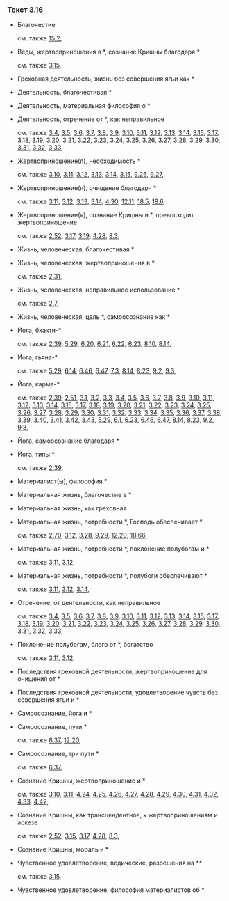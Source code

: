 ### Текст 3.16
	
- Благочестие

	см. также  [15.2](../15/1502.md), 
	
- Веды, жертвоприношения в *, сознание Кришны благодаря *

	см. также  [3.15](../03/0315.md), 
	
- Греховная деятельность, жизнь без совершения ягьи как *

	
- Деятельность, благочестивая *

	
- Деятельность, материальная философия о *

	
- Деятельность, отречение от *, как неправильное

	см. также  [3.4](../03/0304.md),  [3.5](../03/0305.md),  [3.6](../03/0306.md),  [3.7](../03/0307.md),  [3.8](../03/0308.md),  [3.9](../03/0309.md),  [3.10](../03/0310.md),  [3.11](../03/0311.md),  [3.12](../03/0312.md),  [3.13](../03/0313.md),  [3.14](../03/0314.md),  [3.15](../03/0315.md),  [3.17](../03/0317.md),  [3.18](../03/0318.md),  [3.19](../03/0319.md),  [3.20](../03/0320.md),  [3.21](../03/0321.md),  [3.22](../03/0322.md),  [3.23](../03/0323.md),  [3.24](../03/0324.md),  [3.25](../03/0325.md),  [3.26](../03/0326.md),  [3.27](../03/0327.md),  [3.28](../03/0328.md),  [3.29](../03/0329.md),  [3.30](../03/0330.md),  [3.31](../03/0331.md),  [3.32](../03/0332.md),  [3.33](../03/0333.md), 
	
- Жертвоприношение(я), необходимость *

	см. также  [3.10](../03/0310.md),  [3.11](../03/0311.md),  [3.12](../03/0312.md),  [3.13](../03/0313.md),  [3.14](../03/0314.md),  [3.15](../03/0315.md),  [9.26](../09/0926.md),  [9.27](../09/0927.md), 
	
- Жертвоприношение(я), очищение благодаря *

	см. также  [3.11](../03/0311.md),  [3.12](../03/0312.md),  [3.13](../03/0313.md),  [3.14](../03/0314.md),  [4.30](../04/0430.md),  [12.11](../12/1211.md),  [18.5](../18/1805.md),  [18.6](../18/1806.md), 
	
- Жертвоприношение(я), сознание Кришны и *, превосходит жертвоприношение

	см. также  [2.52](../02/0252.md),  [3.17](../03/0317.md),  [3.19](../03/0319.md),  [4.28](../04/0428.md),  [8.3](../08/0803.md), 
	
- Жизнь, человеческая, благочестивая *

	
- Жизнь, человеческая, жертвоприношения в *

	см. также  [2.31](../02/0231.md), 
	
- Жизнь, человеческая, неправильное использование *

	см. также  [2.7](../02/0207.md), 
	
- Жизнь, человеческая, цель *, самоосознание как *

	
- Йога, бхакти-*

	см. также  [2.39](../02/0239.md),  [5.29](../05/0529.md),  [6.20](../06/0620.md),  [6.21](../06/0621.md),  [6.22](../06/0622.md),  [6.23](../06/0623.md),  [8.10](../08/0810.md),  [8.14](../08/0814.md), 
	
- Йога, гьяна-*

	см. также  [5.29](../05/0529.md),  [6.14](../06/0614.md),  [6.46](../06/0646.md),  [6.47](../06/0647.md),  [7.3](../07/0703.md),  [8.14](../08/0814.md),  [8.23](../08/0823.md),  [9.2](../09/0902.md),  [9.3](../09/0903.md), 
	
- Йога, карма-*

	см. также  [2.39](../02/0239.md),  [2.51](../02/0251.md),  [3.1](../03/0301.md),  [3.2](../03/0302.md),  [3.3](../03/0303.md),  [3.4](../03/0304.md),  [3.5](../03/0305.md),  [3.6](../03/0306.md),  [3.7](../03/0307.md),  [3.8](../03/0308.md),  [3.9](../03/0309.md),  [3.10](../03/0310.md),  [3.11](../03/0311.md),  [3.12](../03/0312.md),  [3.13](../03/0313.md),  [3.14](../03/0314.md),  [3.15](../03/0315.md),  [3.17](../03/0317.md),  [3.18](../03/0318.md),  [3.19](../03/0319.md),  [3.20](../03/0320.md),  [3.21](../03/0321.md),  [3.22](../03/0322.md),  [3.23](../03/0323.md),  [3.24](../03/0324.md),  [3.25](../03/0325.md),  [3.26](../03/0326.md),  [3.27](../03/0327.md),  [3.28](../03/0328.md),  [3.29](../03/0329.md),  [3.30](../03/0330.md),  [3.31](../03/0331.md),  [3.32](../03/0332.md),  [3.33](../03/0333.md),  [3.34](../03/0334.md),  [3.35](../03/0335.md),  [3.36](../03/0336.md),  [3.37](../03/0337.md),  [3.38](../03/0338.md),  [3.39](../03/0339.md),  [3.40](../03/0340.md),  [3.41](../03/0341.md),  [3.42](../03/0342.md),  [3.43](../03/0343.md),  [5.29](../05/0529.md),  [6.1](../06/0601.md),  [6.23](../06/0623.md),  [6.46](../06/0646.md),  [6.47](../06/0647.md),  [8.14](../08/0814.md),  [8.23](../08/0823.md),  [9.2](../09/0902.md),  [9.3](../09/0903.md), 
	
- Йога, самоосознание благодаря *

	
- Йога, типы *

	см. также  [2.39](../02/0239.md), 
	
- Материалист(ы), философия *

	
- Материальная жизнь, благочестие в *

	
- Материальная жизнь, как греховная

	
- Материальная жизнь, потребности *, Господь обеспечивает *

	см. также  [2.70](../02/0270.md),  [3.12](../03/0312.md),  [3.28](../03/0328.md),  [9.29](../09/0929.md),  [12.20](../12/1220.md),  [18.66](../18/1866.md), 
	
- Материальная жизнь, потребности *, поклонение полубогам и *

	см. также  [3.11](../03/0311.md),  [3.12](../03/0312.md), 
	
- Материальная жизнь, потребности *, полубоги обеспечивают *

	см. также  [3.11](../03/0311.md),  [3.12](../03/0312.md),  [3.14](../03/0314.md), 
	
- Отречение, от деятельности, как неправильное

	см. также  [3.4](../03/0304.md),  [3.5](../03/0305.md),  [3.6](../03/0306.md),  [3.7](../03/0307.md),  [3.8](../03/0308.md),  [3.9](../03/0309.md),  [3.10](../03/0310.md),  [3.11](../03/0311.md),  [3.12](../03/0312.md),  [3.13](../03/0313.md),  [3.14](../03/0314.md),  [3.15](../03/0315.md),  [3.17](../03/0317.md),  [3.18](../03/0318.md),  [3.19](../03/0319.md),  [3.20](../03/0320.md),  [3.21](../03/0321.md),  [3.22](../03/0322.md),  [3.23](../03/0323.md),  [3.24](../03/0324.md),  [3.25](../03/0325.md),  [3.26](../03/0326.md),  [3.27](../03/0327.md),  [3.28](../03/0328.md),  [3.29](../03/0329.md),  [3.30](../03/0330.md),  [3.31](../03/0331.md),  [3.32](../03/0332.md),  [3.33](../03/0333.md), 
	
- Поклонение полубогам, благо от *, богатство

	см. также  [3.11](../03/0311.md),  [3.12](../03/0312.md), 
	
- Последствия греховной деятельности, жертвоприношение для очищения от *

	
- Последствия греховной деятельности, удовлетворение чувств без совершения ягьи и *

	
- Самоосознание, йога и *

	
- Самоосознание, пути *

	см. также  [6.37](../06/0637.md),  [12.20](../12/1220.md), 
	
- Самоосознание, три пути *

	см. также  [6.37](../06/0637.md), 
	
- Сознание Кришны, жертвоприношение и *

	см. также  [3.10](../03/0310.md),  [3.11](../03/0311.md),  [4.24](../04/0424.md),  [4.25](../04/0425.md),  [4.26](../04/0426.md),  [4.27](../04/0427.md),  [4.28](../04/0428.md),  [4.29](../04/0429.md),  [4.30](../04/0430.md),  [4.31](../04/0431.md),  [4.32](../04/0432.md),  [4.33](../04/0433.md),  [4.42](../04/0442.md), 
	
- Сознание Кришны, как трансцендентное, к жертвоприношениям и аскезе

	см. также  [2.52](../02/0252.md),  [3.15](../03/0315.md),  [3.17](../03/0317.md),  [4.28](../04/0428.md),  [8.3](../08/0803.md), 
	
- Сознание Кришны, мораль и *

	
- Чувственное удовлетворение, ведические, разрешения на **

	см. также  [3.15](../03/0315.md), 
	
- Чувственное удовлетворение, философия материалистов об *

